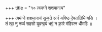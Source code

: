 +++
title = "१० त्वमग्ने शशमानाय"

+++
त्वम॑ग्ने शशमा॒नाय॑ सुन्व॒ते रत्नं॑ यविष्ठ दे॒वता॑तिमिन्वसि ।  
तं त्वा॒ नु नव्यं॑ सहसो युवन्व॒यं भगं॒ न का॒रे म॑हिरत्न धीमहि ॥